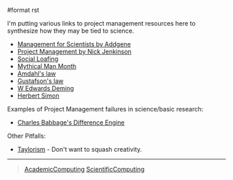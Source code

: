 \#format rst

I'm putting various links to project management resources here to synthesize how they may be tied to science.

-   [Management for Scientists by Addgene](http://info.addgene.org/download-addgenes-ebook-management-for-scientists)
-   [Project Management by Nick Jenkinson](http://www.nickjenkins.net/prose/projectPrimer.pdf)
-   [Social Loafing](https://en.wikibooks.org/wiki/Managing_Groups_and_Teams/Social_Loafing)
-   [Mythical Man Month](https://en.wikipedia.org/wiki/The_Mythical_Man-Month)
-   [Amdahl's law](https://en.wikipedia.org/wiki/Amdahl%27s_law)
-   [Gustafson's law](https://en.wikipedia.org/wiki/Gustafson%27s_law)
-   [W Edwards Deming](https://en.wikipedia.org/wiki/W._Edwards_Deming)
-   [Herbert Simon](https://en.wikipedia.org/wiki/Herbert_A._Simon)

Examples of Project Management failures in science/basic research:

-   [Charles Babbage's Difference Engine](https://en.wikipedia.org/wiki/Difference_engine)

Other Pitfalls:

-   [Taylorism](http://rationalwiki.org/wiki/Taylorism) - Don't want to squash creativity.

* * * * *

> [AcademicComputing](../AcademicComputing) [ScientificComputing](../ScientificComputing)

